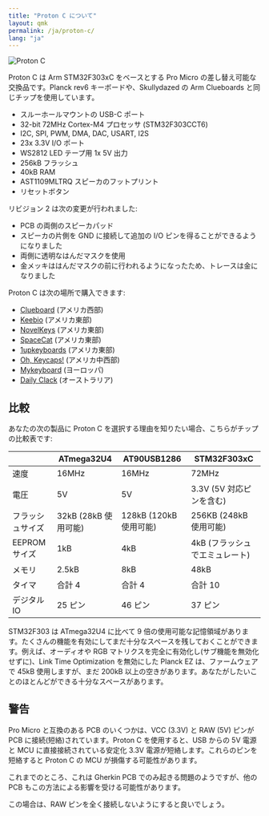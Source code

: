 ```yaml
---
title: "Proton C について"
layout: qmk
permalink: /ja/proton-c/
lang: "ja"
---
```


<img src="https://i.imgur.com/GdsN1Rd.jpg" alt="Proton C" />

Proton C は Arm STM32F303xC をベースとする Pro Micro の差し替え可能な交換品です。Planck rev6 キーボードや、Skullydazed の Arm Clueboards と同じチップを使用しています。

* スルーホールマウントの USB-C ポート
* 32-bit 72MHz Cortex-M4 プロセッサ (STM32F303CCT6)
* I2C, SPI, PWM, DMA, DAC, USART, I2S
* 23x 3.3V I/O ポート
* WS2812 LED テープ用 1x 5V 出力
* 256kB フラッシュ
* 40kB RAM
* AST1109MLTRQ スピーカのフットプリント
* リセットボタン

リビジョン 2 は次の変更が行われました:

* PCB の両側のスピーカパッド
* スピーカの片側を GND に接続して追加の I/O ピンを得ることができるようになりました
* 両側に透明なはんだマスクを使用
* 金メッキははんだマスクの前に行われるようになったため、トレースは金になりました

Proton C は次の場所で購入できます:

* [Clueboard](https://clueboard.co/parts/qmk-proton-c) (アメリカ西部)
* [Keebio](https://keeb.io/products/qmk-proton-c) (アメリカ東部)
* [NovelKeys](https://novelkeys.xyz/products/qmk-proton-c) (アメリカ東部)
* [SpaceCat](https://spacecat.design/products/proton-c-by-qmk) (アメリカ東部)
* [1upkeyboards](https://www.1upkeyboards.com/shop/controllers/qmk-proton-c/) (アメリカ東部)
* [Oh, Keycaps!](https://ohkeycaps.com/products/proton-c) (アメリカ中西部)
* [Mykeyboard](https://mykeyboard.eu/catalogue/qmk-proton-c-rev-2_1246/) (ヨーロッパ)
* [Daily Clack](https://dailyclack.com/products/qmk-proton-c) (オーストラリア)

## 比較

あなたの次の製品に Proton C を選択する理由を知りたい場合、こちらがチップの比較表です:

&nbsp;    |ATmega32U4      |AT90USB1286       |STM32F303xC       |
----------|----------------|------------------|------------------|
速度        |16MHz           |16MHz             |72MHz             |
電圧        |5V              |5V                |3.3V (5V 対応ピンを含む) |
フラッシュサイズ  |32kB (28kB 使用可能)|128kB (120kB 使用可能)|256KB (248kB 使用可能)|
EEPROM サイズ|1kB             |4kB               |4kB (フラッシュでエミュレート)|
メモリ       |2.5kB           |8kB               |48kB              |
タイマ       |合計 4            |合計 4              |合計 10             |
デジタル IO   |25 ピン           |46 ピン             |37 ピン             |

STM32F303 は ATmega32U4 に比べて 9 倍の使用可能な記憶領域があります。たくさんの機能を有効にしてまだ十分なスペースを残しておくことができます。例えば、オーディオや RGB マトリクスを完全に有効化し(サブ機能を無効化せずに)、Link Time Optimization を無効にした Planck EZ は、ファームウェアで 45kB 使用しますが、まだ 200kB 以上の空きがあります。あなたがしたいことのほとんどができる十分なスペースがあります。


## 警告

Pro Micro と互換のある PCB のいくつかは、VCC (3.3V) と RAW (5V) ピンが PCB に接続(短絡)されています。Proton C を使用すると、USB からの 5V 電源と MCU に直接接続されている安定化 3.3V 電源が短絡します。これらのピンを短絡すると Proton C の MCU が損傷する可能性があります。

これまでのところ、これは Gherkin PCB でのみ起きる問題のようですが、他の PCB もこの方法による影響を受ける可能性があります。

この場合は、RAW ピンを全く接続しないようにすると良いでしょう。
